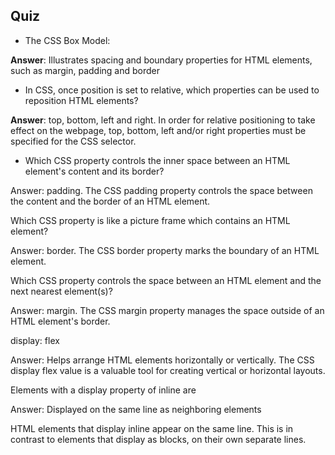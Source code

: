 ## Quiz

- The CSS Box Model:

**Answer**: Illustrates spacing and boundary properties for HTML elements, such as margin, padding and border

- In CSS, once position is set to relative, which properties can be used to reposition HTML elements?

**Answer**: top, bottom, left and right. In order for relative positioning to take effect on the webpage, top, bottom, left and\/or right properties must be specified for the CSS selector.

- Which CSS property controls the inner space between an HTML element's content and its border?

Answer: padding. The CSS padding property controls the space between the content and the border of an HTML element.

Which CSS property is like a picture frame which contains an HTML element?

Answer: border. The CSS border property marks the boundary of an HTML element.

Which CSS property controls the space between an HTML element and the next nearest element\(s\)?

Answer: margin. The CSS margin property manages the space outside of an HTML element's border.

display: flex

Answer: Helps arrange HTML elements horizontally or vertically. The CSS display flex value is a valuable tool for creating vertical or horizontal layouts.

Elements with a display property of inline are

Answer: Displayed on the same line as neighboring elements

HTML elements that display inline appear on the same line. This is in contrast to elements that display as blocks, on their own separate lines.

